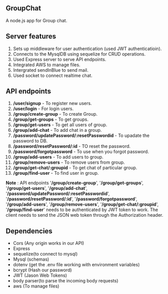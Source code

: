 ## GroupChat

A node.js app for Group chat.

## Server features

1. Sets up middleware for user authentication (used JWT authenticatioin).
2. Connects to the MysqlDB using sequelize for CRUD operations.
3. Used Express server to serve API endpoints.
4. Integrated AWS to manage files.
5. Intergrated sendInBlue to send mail.
6. Used socket to connect realtime chat.

## API endpoints


1. **/user/signup**  - To register new users.
2. **/user/login**  - For login users.
3. **/group/create-group**  - To create Group.
4. **/group/get-groups**  - To get groups.
5. **/group/get-users**  - To get all users of group.
6. **/group/add-chat**  - To add chat in a group.
7. **/password/updatePassword/:resetPasswordid**  - To upadate the password to DB.
8. **/password/resetPassword/:id**  - TO reset the password.
9. **/password/forgotpassword**  - To use when you forgot password.
10. **/group/add-users**  - To add users to group.
11. **/group/remove-users**  - To remove users from group.
12. **/group/get-chat/:groupid**  - To get chat of particular group.
13. **/group/find-user**  - To find user in group.

**Note** : API endpoints '**/group/create-group**', '**/group/get-groups**', '**/group/get-users**', '**/group/add-chat**', '**/password/updatePassword/:resetPasswordid**', '**/password/resetPassword/:id**', '**/password/forgotpassword**', '**/group/add-users**', '**/group/remove-users**', '**/group/get-chat/:groupid**', '**/group/find-user**' needs to be authenticated by JWT token to work. The client needs to send the JSON web token through the Authorization header.

## Dependencies

* Cors (Any origin works in our API)
* Express
* sequelize(to connect to mysql)
* Mysql (schemas)
* dotenv (get the .env file working with environment variables)
* bcrypt (Hash our password) 
* JWT (Jason Web Tokens)
* body parser(to parse the incoming body requests)
* aws (To manage files)

 
